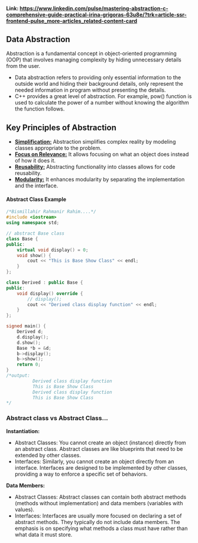 #### Link: https://www.linkedin.com/pulse/mastering-abstraction-c-comprehensive-guide-practical-irina-grigoras-63u8e/?trk=article-ssr-frontend-pulse_more-articles_related-content-card

## Data Abstraction
Abstraction is a fundamental concept in object-oriented programming (OOP) that involves managing complexity by hiding unnecessary details from the user.
- Data abstraction refers to providing only essential information to the outside world and hiding their background details, only represent the needed information in program without presenting the details.
- C++ provides a great level of abstraction. For example, pow() function is used to calculate the power of a number without knowing the algorithm the function follows.


## Key Principles of Abstraction

- **<ins>Simplification:</ins>** Abstraction simplifies complex reality by modeling classes appropriate to the problem.
- **<ins>Focus on Relevance:</ins>** It allows focusing on what an object does instead of how it does it.
- **<ins>Reusability:</ins>** Abstracting functionality into classes allows for code reusability.
- **<ins>Modularity:</ins>** It enhances modularity by separating the implementation and the interface.

#### Abstract Class Example
```cpp
/*Bismillahir Rahmanir Rahim....*/
#include <iostream>
using namespace std;

// abstract Base class
class Base {
public:
    virtual void display() = 0;
    void show() {
        cout << "This is Base Show Class" << endl;
    }
};

class Derived : public Base {
public:
    void display() override {
        // display();
        cout << "Derived class display function" << endl;
    }
};

signed main() {
    Derived d;
    d.display();
    d.show();
    Base *b = &d;
    b->display();
    b->show();
    return 0;
}
/*output:
          Derived class display function
          This is Base Show Class
          Derived class display function
          This is Base Show Class
*/
```

### Abstract class vs Abstract Class...
**Instantiation:**
- Abstract Classes: You cannot create an object (instance) directly from an abstract class. Abstract classes are like blueprints that need to be extended by other classes.
- Interfaces: Similarly, you cannot create an object directly from an interface. Interfaces are designed to be implemented by other classes, providing a way to enforce a specific set of behaviors.

**Data Members:**
- Abstract Classes: Abstract classes can contain both abstract methods (methods without implementation) and data members (variables with values).
- Interfaces: Interfaces are usually more focused on declaring a set of abstract methods. They typically do not include data members. The emphasis is on specifying what methods a class must have rather than what data it must store.

